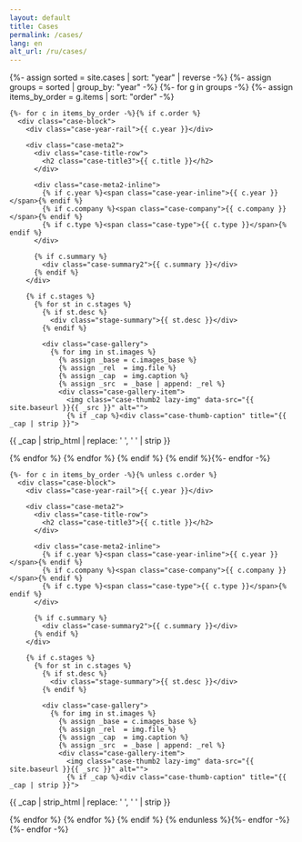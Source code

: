 ```yaml
---
layout: default
title: Cases
permalink: /cases/
lang: en
alt_url: /ru/cases/
---
```


<div class="featured-cases">
  {%- assign sorted = site.cases | sort: "year" | reverse -%}
  {%- assign groups = sorted | group_by: "year" -%}
  {%- for g in groups -%}
    {%- assign items_by_order = g.items | sort: "order" -%}

    {%- for c in items_by_order -%}{% if c.order %}
      <div class="case-block">
        <div class="case-year-rail">{{ c.year }}</div>

        <div class="case-meta2">
          <div class="case-title-row">
            <h2 class="case-title3">{{ c.title }}</h2>
          </div>

          <div class="case-meta2-inline">
            {% if c.year %}<span class="case-year-inline">{{ c.year }}</span>{% endif %}
            {% if c.company %}<span class="case-company">{{ c.company }}</span>{% endif %}
            {% if c.type %}<span class="case-type">{{ c.type }}</span>{% endif %}
          </div>

          {% if c.summary %}
            <div class="case-summary2">{{ c.summary }}</div>
          {% endif %}
        </div>

        {% if c.stages %}
          {% for st in c.stages %}
            {% if st.desc %}
              <div class="stage-summary">{{ st.desc }}</div>
            {% endif %}

            <div class="case-gallery">
              {% for img in st.images %}
                {% assign _base = c.images_base %}
                {% assign _rel  = img.file %}
                {% assign _cap  = img.caption %}
                {% assign _src  = _base | append: _rel %}
                <div class="case-gallery-item">
                  <img class="case-thumb2 lazy-img" data-src="{{ site.baseurl }}{{ _src }}" alt="">
                  {% if _cap %}<div class="case-thumb-caption" title="{{ _cap | strip }}">
  {{ _cap | strip_html | replace: '&nbsp;', ' ' | strip }}
</div>
              {% endfor %}
            </div>
          {% endfor %}
        {% endif %}
      </div>
    {% endif %}{%- endfor -%}

    {%- for c in items_by_order -%}{% unless c.order %}
      <div class="case-block">
        <div class="case-year-rail">{{ c.year }}</div>

        <div class="case-meta2">
          <div class="case-title-row">
            <h2 class="case-title3">{{ c.title }}</h2>
          </div>

          <div class="case-meta2-inline">
            {% if c.year %}<span class="case-year-inline">{{ c.year }}</span>{% endif %}
            {% if c.company %}<span class="case-company">{{ c.company }}</span>{% endif %}
            {% if c.type %}<span class="case-type">{{ c.type }}</span>{% endif %}
          </div>

          {% if c.summary %}
            <div class="case-summary2">{{ c.summary }}</div>
          {% endif %}
        </div>

        {% if c.stages %}
          {% for st in c.stages %}
            {% if st.desc %}
              <div class="stage-summary">{{ st.desc }}</div>
            {% endif %}

            <div class="case-gallery">
              {% for img in st.images %}
                {% assign _base = c.images_base %}
                {% assign _rel  = img.file %}
                {% assign _cap  = img.caption %}
                {% assign _src  = _base | append: _rel %}
                <div class="case-gallery-item">
                  <img class="case-thumb2 lazy-img" data-src="{{ site.baseurl }}{{ _src }}" alt="">
                  {% if _cap %}<div class="case-thumb-caption" title="{{ _cap | strip }}">
  {{ _cap | strip_html | replace: '&nbsp;', ' ' | strip }}
</div>
              {% endfor %}
            </div>
          {% endfor %}
        {% endif %}
      </div>
    {% endunless %}{%- endfor -%}
  {%- endfor -%}
</div>
